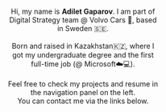 <div style="text-align: center" >
<div style="display: inline-block; max-width: 60%"> 
    <br/>
    Hi, my name is <strong>Adilet Gaparov</strong>. I am part of Digital Strategy team @ Volvo Cars 🚙, based in Sweden 🇸🇪. 
    <br/><br/>
    Born and raised in Kazakhstan🇰🇿, where I got my undergraduate degree and the first full-time job (@ Microsoft☁️💻).
    <br/><br/>
    Feel free to check my projects and resume in the navigation panel on the left.<br/>You can contact me via the links below. 
    <br/><br/>
</div>
</div>